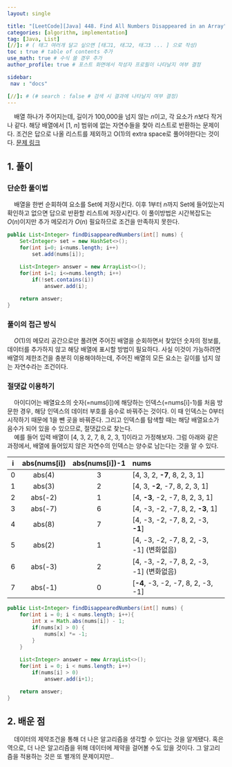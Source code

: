 ```yaml
---
layout: single

title: "[LeetCode][Java] 448. Find All Numbers Disappeared in an Array"
categories: [algorithm, implementation]
tag: [Java, List]
[//]: # ( 태그 여러개 달고 싶으면 [태그1, 태그2, 태그3 ... ] 으로 작성)
toc : true # table of contents 추가
use_math: true # 수식 쓸 경우 추가
author_profile: true # 포스트 화면에서 작성자 프로필이 나타날지 여부 결정

sidebar:
 nav : "docs"

[//]: # (# search : false # 검색 시 결과에 나타날지 여부 결정)
---
```


&nbsp; &nbsp; 배열 하나가 주어지는데, 길이가 100,000을 넘지 않는 $n$이고, 각 요소가 $n$보다 작거나 같다. 해당 배열에서 [1, $n$] 범위에 없는 자연수들을 찾아 리스트로 반환하는 문제이다. 조건은 답으로 나올 리스트를 제외하고 O(1)의 extra space로 풀어야한다는 것이다. [문제 링크](https://leetcode.com/problems/find-all-numbers-disappeared-in-an-array/)

## 1. 풀이

### 단순한 풀이법
&nbsp; &nbsp; 배열을 한번 순회하여 요소를 Set에 저장시킨다. 이후 1부터 $n$까지 Set에 들어있는지 확인하고 없으면 답으로 반환할 리스트에 저장시킨다. 이 풀이방법은 시간복잡도는 $O(n)$이지만 추가 메모리가 $O(n)$ 필요하므로 조건을 만족하지 못한다.  

```java
public List<Integer> findDisappearedNumbers(int[] nums) {
    Set<Integer> set = new HashSet<>();
    for(int i=0; i<nums.length; i++)
        set.add(nums[i]);
        
    List<Integer> answer = new ArrayList<>();
    for(int i=1; i<=nums.length; i++)
        if(!set.contains(i))
            answer.add(i);

    return answer;
}
```

### 풀이의 접근 방식
&nbsp; &nbsp; $O(1)$의 메모리 공간으로만 풀려면 주어진 배열을 순회하면서 찾았던 숫자의 정보를, 데이터를 추가하지 않고 해당 배열에 표시할 방법이 필요하다. 사실 이것이 가능하려면 배열의 제한조건을 충분히 이용해야하는데, 주어진 배열의 모든 요소는 길이를 넘지 않는 자연수라는 조건이다. 

### 절댓값 이용하기
&nbsp; &nbsp; 아이디어는 배열요소의 숫자(=nums[i])에 해당하는 인덱스(=nums[i]-1)를 처음 방문한 경우, 해당 인덱스의 데이터 부호를 음수로 바꿔주는 것이다. 이 때 인덱스는 0부터 시작하기 때문에 1을 뺀 곳을 바꿔준다. 그리고 인덱스를 탐색할 때는 해당 배열요소가 음수가 되어 있을 수 있으므로, 절댓값으로 찾는다.  
&nbsp; &nbsp; 예를 들어 입력 배열이 [4, 3, 2, 7, 8, 2, 3, 1]이라고 가정해보자. 그럼 아래와 같은 과정에서, 배열에 들어있지 않은 자연수의 인덱스는 양수로 남는다는 것을 알 수 있다.  

|i|abs(nums[i])|abs(nums[i])-1|nums|
|:---:|:---:|:---:|:---|
|0|abs(4)|3|[4, 3, 2, **-7**, 8, 2, 3, 1]||
|1|abs(3)|2|[4, 3, **-2**, -7, 8, 2, 3, 1]||
|2|abs(-2)|1|[4, **-3**, -2, -7, 8, 2, 3, 1]|
|3|abs(-7)|6|[4, -3, -2, -7, 8, 2, **-3**, 1]|
|4|abs(8)|7|[4, -3, -2, -7, 8, 2, -3, **-1**]|
|5|abs(2)|1|[4, -3, -2, -7, 8, 2, -3, -1] (변화없음)|
|6|abs(-3)|2|[4, -3, -2, -7, 8, 2, -3, -1] (변화없음)|
|7|abs(-1)|0|[**-4**, -3, -2, -7, 8, 2, -3, -1]|

```java
public List<Integer> findDisappearedNumbers(int[] nums) {
    for(int i = 0; i < nums.length; i++){
        int x = Math.abs(nums[i]) - 1;
        if(nums[x] > 0) {
            nums[x] *= -1;
        }
    }
        
    List<Integer> answer = new ArrayList<>();
    for(int i = 0; i < nums.length; i++)
        if(nums[i] > 0)
            answer.add(i+1);

    return answer;
}
```

## 2. 배운 점

&nbsp; &nbsp; 데이터의 제약조건을 통해 더 나은 알고리즘을 생각할 수 있다는 것을 알게됐다. 혹은 역으로, 더 나은 알고리즘을 위해 데이터에 제약을 걸어볼 수도 있을 것이다. 그 알고리즘을 적용하는 것은 또 별개의 문제이지만..
